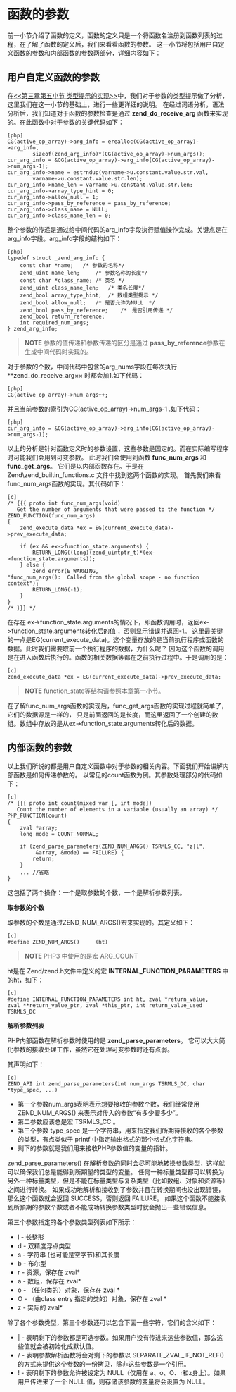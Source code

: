 # 函数的参数
前一小节介绍了函数的定义，函数的定义只是一个将函数名注册到函数列表的过程，在了解了函数的定义后，我们来看看函数的参数。
这一小节将包括用户自定义函数的参数和内部函数的参数两部分，详细内容如下：

## 用户自定义函数的参数

在[<<第三章第五小节 类型提示的实现>>][receive-arg]中，我们对于参数的类型提示做了分析，这里我们在这一小节的基础上，进行一些更详细的说明。
在经过词语分析，语法分析后，我们知道对于函数的参数检查是通过 **zend_do_receive_arg** 函数来实现的。在此函数中对于参数的关键代码如下：

    [php]
    CG(active_op_array)->arg_info = erealloc(CG(active_op_array)->arg_info,
            sizeof(zend_arg_info)*(CG(active_op_array)->num_args));
	cur_arg_info = &CG(active_op_array)->arg_info[CG(active_op_array)->num_args-1];
	cur_arg_info->name = estrndup(varname->u.constant.value.str.val,
            varname->u.constant.value.str.len);
	cur_arg_info->name_len = varname->u.constant.value.str.len;
	cur_arg_info->array_type_hint = 0;
	cur_arg_info->allow_null = 1;
	cur_arg_info->pass_by_reference = pass_by_reference;
	cur_arg_info->class_name = NULL;
	cur_arg_info->class_name_len = 0;

整个参数的传递是通过给中间代码的arg_info字段执行赋值操作完成。关键点是在arg_info字段。arg_info字段的结构如下：

    [php]
    typedef struct _zend_arg_info {
        const char *name;   /* 参数的名称*/
        zend_uint name_len;     /* 参数名称的长度*/
        const char *class_name; /* 类名 */
        zend_uint class_name_len;   /* 类名长度*/
        zend_bool array_type_hint;  /* 数组类型提示 */
        zend_bool allow_null;   /* 是否允许为NULL　*/
        zend_bool pass_by_reference;    /*　是否引用传递 */
        zend_bool return_reference;
        int required_num_args;
    } zend_arg_info;

>**NOTE**
>参数的值传递和参数传递的区分是通过 **pass_by_reference**参数在生成中间代码时实现的。

对于参数的个数，中间代码中包含的arg_nums字段在每次执行 **zend_do_receive_arg×× 时都会加1.如下代码：

    [php]
    CG(active_op_array)->num_args++;

并且当前参数的索引为CG(active_op_array)->num_args-1 .如下代码：

    [php]
    cur_arg_info = &CG(active_op_array)->arg_info[CG(active_op_array)->num_args-1];

以上的分析是针对函数定义时的参数设置，这些参数是固定的。而在实际编写程序时可能我们会用到可变参数。
此时我们会使用到函数 **func_num_args** 和 **func_get_args**。
它们是以内部函数存在。于是在 Zend\zend_builtin_functions.c 文件中找到这两个函数的实现。
首先我们来看func_num_args函数的实现。其代码如下：

    [c]
    /* {{{ proto int func_num_args(void)
       Get the number of arguments that were passed to the function */
    ZEND_FUNCTION(func_num_args)
    {
        zend_execute_data *ex = EG(current_execute_data)->prev_execute_data;

        if (ex && ex->function_state.arguments) {
            RETURN_LONG((long)(zend_uintptr_t)*(ex->function_state.arguments));
        } else {
            zend_error(E_WARNING,
    "func_num_args():  Called from the global scope - no function context");
            RETURN_LONG(-1);
        }
    }
    /* }}} */

在存在 ex->function_state.arguments的情况下，即函数调用时，返回ex->function_state.arguments转化后的值 ，否则显示错误并返回-1。
这里最关键的一点是EG(current_execute_data)。这个变量存放的是当前执行程序或函数的数据。此时我们需要取前一个执行程序的数据，为什么呢？
因为这个函数的调用是在进入函数后执行的。函数的相关数据等都在之前执行过程中。于是调用的是：

    [c]
    zend_execute_data *ex = EG(current_execute_data)->prev_execute_data;

>**NOTE**
>function_state等结构请参照本章第一小节。


在了解func_num_args函数的实现后，func_get_args函数的实现过程就简单了，它们的数据源是一样的，
只是前面返回的是长度，而这里返回了一个创建的数组。数组中存放的是从ex->function_state.arguments转化后的数据。

## 内部函数的参数
以上我们所说的都是用户自定义函数中对于参数的相关内容。下面我们开始讲解内部函数是如何传递参数的。
以常见的count函数为例。其参数处理部分的代码如下：

    [c]
    /* {{{ proto int count(mixed var [, int mode])
       Count the number of elements in a variable (usually an array) */
    PHP_FUNCTION(count)
    {
        zval *array;
        long mode = COUNT_NORMAL;

        if (zend_parse_parameters(ZEND_NUM_ARGS() TSRMLS_CC, "z|l",
             &array, &mode) == FAILURE) {
            return;
        }
        ... //省略
    }

这包括了两个操作：一个是取参数的个数，一个是解析参数列表。

**取参数的个数**

取参数的个数是通过ZEND_NUM_ARGS()宏来实现的。其定义如下：

    [c]
    #define ZEND_NUM_ARGS()		(ht)

>**NOTE**
>PHP3 中使用的是宏 ARG_COUNT

ht是在 Zend/zend.h文件中定义的宏 **INTERNAL_FUNCTION_PARAMETERS** 中的ht，如下：

    [c]
    #define INTERNAL_FUNCTION_PARAMETERS int ht, zval *return_value,
    zval **return_value_ptr, zval *this_ptr, int return_value_used TSRMLS_DC

**解析参数列表**

PHP内部函数在解析参数时使用的是 **zend_parse_parameters**。
它可以大大简化参数的接收处理工作，虽然它在处理可变参数时还有点弱。

其声明如下：

    [c]
    ZEND_API int zend_parse_parameters(int num_args TSRMLS_DC, char *type_spec, ...)

* 第一个参数num_args表明表示想要接收的参数个数，我们经常使用ZEND_NUM_ARGS() 来表示对传入的参数“有多少要多少”。
* 第二参数应该总是宏 TSRMLS_CC 。
* 第三个参数 type_spec 是一个字符串，用来指定我们所期待接收的各个参数的类型，有点类似于 printf 中指定输出格式的那个格式化字符串。
* 剩下的参数就是我们用来接收PHP参数值的变量的指针。

zend_parse_parameters() 在解析参数的同时会尽可能地转换参数类型，这样就可以确保我们总是能得到所期望的类型的变量。
任何一种标量类型都可以转换为另外一种标量类型，但是不能在标量类型与复杂类型（比如数组、对象和资源等）之间进行转换。
如果成功地解析和接收到了参数并且在转换期间也没出现错误，那么这个函数就会返回 SUCCESS，否则返回 FAILURE。
如果这个函数不能接收到所预期的参数个数或者不能成功转换参数类型时就会抛出一些错误信息。

第三个参数指定的各个参数类型列表如下所示：

* l - 长整形
* d - 双精度浮点类型
* s - 字符串 (也可能是空字节)和其长度
* b - 布尔型
* r - 资源，保存在 zval*
* a - 数组，保存在 zval*
* o - （任何类的）对象，保存在 zval *
* O - （由class entry 指定的类的）对象，保存在 zval *
* z - 实际的 zval*

除了各个参数类型，第三个参数还可以包含下面一些字符，它们的含义如下：

* | - 表明剩下的参数都是可选参数。如果用户没有传进来这些参数值，那么这些值就会被初始化成默认值。
* / - 表明参数解析函数将会对剩下的参数以 SEPARATE_ZVAL_IF_NOT_REF() 的方式来提供这个参数的一份拷贝，除非这些参数是一个引用。
* ! - 表明剩下的参数允许被设定为 NULL（仅用在 a、o、O、r和z身上）。如果用户传进来了一个 NULL 值，则存储该参数的变量将会设置为 NULL。


[receive-arg]: 			?p=chapt03/03-05-impl-of-type-hint
